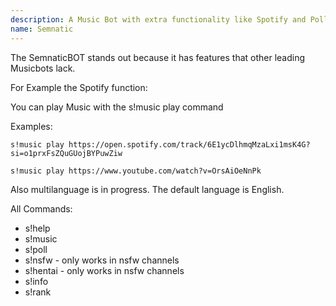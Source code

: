 ```yaml
---
description: A Music Bot with extra functionality like Spotify and Polls
name: Semnatic
---
```


The SemnaticBOT stands out because it has features that other leading Musicbots lack.

For Example the Spotify function:

You can play Music with the s!music play command

Examples:

`s!music play https://open.spotify.com/track/6E1ycDlhmqMzaLxi1msK4G?si=o1prxFsZQuGUojBYPuwZiw`

`s!music play https://www.youtube.com/watch?v=OrsAiOeNnPk`

Also multilanguage is in progress.
The default language is English.

All Commands:
- s!help
- s!music
- s!poll
- s!nsfw - only works in nsfw channels
- s!hentai - only works in nsfw channels
- s!info
- s!rank
